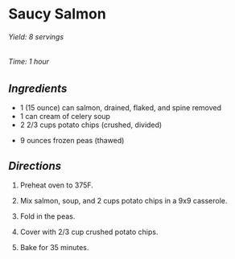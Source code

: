 # Saucy Salmon

######  Yield: 8 servings
######  Time:  1 hour

##  *Ingredients*
- 1 (15 ounce) can salmon, drained, flaked, and spine removed
- 1 can cream of celery soup
- 2 2/3 cups potato chips (crushed, divided)
<!--  -->
- 9 ounces frozen peas (thawed)

##  *Directions*
1. Preheat oven to 375F.

2. Mix salmon, soup, and 2 cups potato chips in a 9x9 casserole.

3. Fold in the peas.

4. Cover with 2/3 cup crushed potato chips.

5. Bake for 35 minutes.